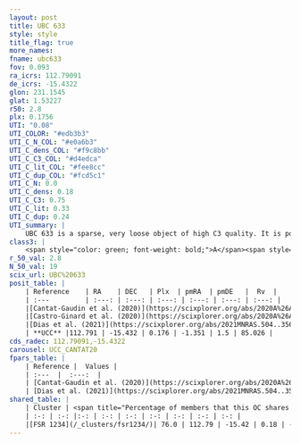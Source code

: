 ```yaml
---
layout: post
title: UBC 633
style: style
title_flag: true
more_names: 
fname: ubc633
fov: 0.093
ra_icrs: 112.79091
de_icrs: -15.4322
glon: 231.1545
glat: 1.53227
r50: 2.8
plx: 0.1756
UTI: "0.08"
UTI_COLOR: "#edb3b3"
UTI_C_N_COL: "#e0a6b3"
UTI_C_dens_COL: "#f9c8bb"
UTI_C_C3_COL: "#d4edca"
UTI_C_lit_COL: "#fee8cc"
UTI_C_dup_COL: "#fcd5c1"
UTI_C_N: 0.0
UTI_C_dens: 0.18
UTI_C_C3: 0.75
UTI_C_lit: 0.33
UTI_C_dup: 0.24
UTI_summary: |
    UBC 633 is a sparse, very loose object of high C3 quality. It is poorly studied in the literature.<br><br><span style="color: #99180f; font-weight: bold;">Warning: </span>This is likely a duplicate object, which shares a large percentage of members with at least one previously reported entry.<br><br><span style="color: #99180f; font-weight: bold;">Warning: </span>contains less than 25 stars with <i>P>0.5</i> estimated.
class3: |
    <span style="color: green; font-weight: bold;">A</span><span style="color: #FFC300; font-weight: bold;">B</span>
r_50_val: 2.8
N_50_val: 19
scix_url: UBC%20633
posit_table: |
    | Reference    | RA    | DEC   | Plx  | pmRA  | pmDE   |  Rv  |
    | :---         | :---: | :---: | :---: | :---: | :---: | :---: |
    |[Cantat-Gaudin et al. (2020)](https://scixplorer.org/abs/2020A%26A...640A...1C) | 112.824 | -15.429 | 0.173 | -1.343 | 1.477 | -- |
    |[Castro-Ginard et al. (2020)](https://scixplorer.org/abs/2020A%26A...635A..45C) | 112.823 | -15.442 | 0.173 | -1.36 | 1.478 | -- |
    |[Dias et al. (2021)](https://scixplorer.org/abs/2021MNRAS.504..356D) | 112.829 | -15.434 | 0.178 | -1.371 | 1.461 | 101.613 |
    | **UCC** |112.791 | -15.432 | 0.176 | -1.351 | 1.5 | 85.026 | 
cds_radec: 112.79091,-15.4322
carousel: UCC_CANTAT20
fpars_table: |
    | Reference |  Values |
    | :---  |  :---:  |
    | [Cantat-Gaudin et al. (2020)](https://scixplorer.org/abs/2020A%26A...640A...1C) | `AVNN=1.82, DMNN=13.75, AgeNN=7.14` |
    | [Dias et al. (2021)](https://scixplorer.org/abs/2021MNRAS.504..356D) | `Av=2.069, Dist=5578, logage=6.731, [Fe/H]=-0.1` |
shared_table: |
    | Cluster | <span title="Percentage of members that this OC shares with the ones listed">%</span>   | RA   | DEC   | Plx   | pmRA  | pmDE  | Rv | UTI |
    | :-: | :-: |:-: | :-: | :-: | :-: | :-: | :-: | :-: |
    |[FSR 1234](/_clusters/fsr1234/)| 76.0 | 112.79 | -15.42 | 0.18 | -1.32 | 1.54 | 85.03 |0.49 |
---
```

